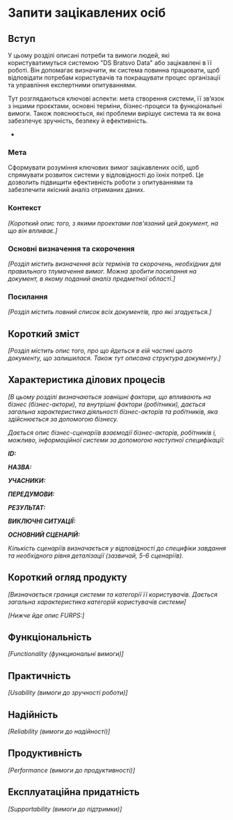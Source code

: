 # Запити зацікавлених осіб

## Вступ

У цьому розділі описані потреби та вимоги людей, які користуватимуться системою "DS Bratsvo Data" або зацікавлені в її роботі. Він допомагає визначити, як система повинна працювати, щоб відповідати потребам користувачів та покращувати процес організації та управління експертними опитуваннями.

Тут розглядаються ключові аспекти: мета створення системи, її зв’язок з іншими проєктами, основні терміни, бізнес-процеси та функціональні вимоги. Також пояснюється, які проблеми вирішує система та як вона забезпечує зручність, безпеку й ефективність.


-

### Мета 

Сформувати розуміння ключових вимог зацікавлених осіб, щоб спрямувати розвиток системи у відповідності до їхніх потреб. Це дозволить підвищити ефективність роботи з опитуваннями та забезпечити якісний аналіз отриманих даних.

### Контекст

*[Короткий опис того, з якими проектами пов'язаний цей документ, на що він впливає.]*


### Основні визначення та скорочення

*[Розділ містить визначення всіх термінів та скорочень, необхідних для правильного
тлумачення вимог. Можна зробити посилання на документ, в якому поданий аналіз предметної області.]*


### Посилання

*[Розділ містить повний список всіх документів, про які згадується.]*


## Короткий зміст

*[Розділ містить опис того, про що йдеться в еій частині цього документу, що залишилася. 
Також тут описана структура документу.]*

## Характеристика ділових процесів

*[В цьому розділі визначаються зовнішні фактори, що впливають на бізнес (бізнес-актори), 
та внутрішні фактори (робітники), дається загальна характеристика діяльності бізнес-акторів 
та робітників, яка здійснюється за допомогою бізнесу.*

*Дається опис бізнес-сценаріїв взаємодії бізнес-акторів, робітників і, можливо, інформаційної системи за допомогою наступної
специфікації:*

   
***ID:***
    
***НАЗВА:***
    
***УЧАСНИКИ:***

***ПЕРЕДУМОВИ:***

***РЕЗУЛЬТАТ:***

***ВИКЛЮЧНІ СИТУАЦІЇ:***

***ОСНОВНИЙ СЦЕНАРІЙ:***

*Кількість сценаріїв визначається у відповідності до специфіки завдання та необхідного 
рівня деталізації (зазвичай, 5-6 сценаріїв).*

## Короткий огляд продукту

*[Визначається границя системи та категорії її користувачів. Дається загальна характеристика категорій користувачів
системи]*

*[Нижче йде опис FURPS:]*


## Функціональність

*[Functionality (функциональні вимоги)]*

## Практичність

*[Usability (вимоги до зручності роботи)]*

## Надійність

*[Reliability (вимоги до надійності)]*

## Продуктивність

*[Performance (вимоги до продуктивності)]*

## Експлуатаційна придатність

*[Supportability (вимоги до підтримки)]*

